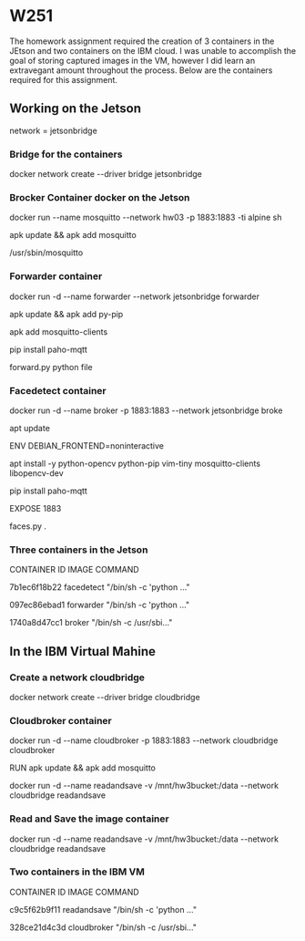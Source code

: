 # W251

The homework assignment required the creation of 3 containers in the JEtson and two containers on the IBM cloud. I was unable to accomplish the goal of storing captured images in the VM, however I did learn an extravegant amount throughout the process. Below are the containers required for this assignment. 

## Working on the Jetson
 network = jetsonbridge
### Bridge for the containers
docker network create --driver bridge jetsonbridge

### Brocker Container docker on the Jetson
docker run --name mosquitto --network hw03 -p 1883:1883 -ti alpine sh

apk update && apk add mosquitto

/usr/sbin/mosquitto

### Forwarder container
docker run -d --name forwarder --network jetsonbridge forwarder

apk update && apk add py-pip 

apk add mosquitto-clients

pip install paho-mqtt

forward.py python file


### Facedetect container
docker run -d --name broker -p 1883:1883 --network jetsonbridge broke

apt update

ENV DEBIAN_FRONTEND=noninteractive

apt install -y python-opencv python-pip vim-tiny mosquitto-clients libopencv-dev

pip install paho-mqtt

EXPOSE 1883

faces.py .


### Three containers in the Jetson
CONTAINER ID        IMAGE               COMMAND       

7b1ec6f18b22        facedetect          "/bin/sh -c 'python …"  

097ec86ebad1        forwarder           "/bin/sh -c 'python …"   

1740a8d47cc1        broker              "/bin/sh -c /usr/sbi…"   

## In the IBM Virtual Mahine
### Create a network cloudbridge
docker network create --driver bridge cloudbridge


### Cloudbroker container

docker run -d --name cloudbroker -p 1883:1883 --network cloudbridge cloudbroker

RUN apk update && apk add mosquitto

docker run -d --name readandsave -v /mnt/hw3bucket:/data --network cloudbridge readandsave

### Read and Save the image container
docker run -d --name readandsave -v /mnt/hw3bucket:/data --network cloudbridge readandsave



### Two containers in the IBM VM
CONTAINER ID        IMAGE               COMMAND     

c9c5f62b9f11        readandsave         "/bin/sh -c 'python …"  

328ce21d4c3d        cloudbroker         "/bin/sh -c /usr/sbi…"   


